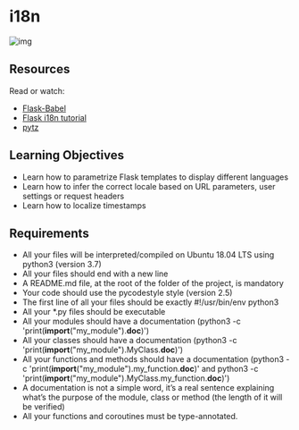 # i18n

![img](https://s3.eu-west-3.amazonaws.com/hbtn.intranet/uploads/medias/2020/1/91e1c50322b2428428f9.jpeg?X-Amz-Algorithm=AWS4-HMAC-SHA256&X-Amz-Credential=AKIA4MYA5JM5DUTZGMZG%2F20240704%2Feu-west-3%2Fs3%2Faws4_request&X-Amz-Date=20240704T141751Z&X-Amz-Expires=86400&X-Amz-SignedHeaders=host&X-Amz-Signature=921cffee9b92179f02b571a7f76c9f55dee3913ea25b3a0e62faf528456ceffc)

## Resources

Read or watch:

- [Flask-Babel](https://python-babel.github.io/flask-babel/)
- [Flask i18n tutorial](https://blog.miguelgrinberg.com/post/the-flask-mega-tutorial-part-xiii-i18n-and-l10n)
- [pytz](https://sourceforge.net/directory/software-development/mac/)

## Learning Objectives

- Learn how to parametrize Flask templates to display different languages
- Learn how to infer the correct locale based on URL parameters, user settings or request headers
- Learn how to localize timestamps

## Requirements

- All your files will be interpreted/compiled on Ubuntu 18.04 LTS using python3 (version 3.7)
- All your files should end with a new line
- A README.md file, at the root of the folder of the project, is mandatory
- Your code should use the pycodestyle style (version 2.5)
- The first line of all your files should be exactly #!/usr/bin/env python3
- All your \*.py files should be executable
- All your modules should have a documentation (python3 -c 'print(**import**("my_module").**doc**)')
- All your classes should have a documentation (python3 -c 'print(**import**("my_module").MyClass.**doc**)')
- All your functions and methods should have a documentation (python3 -c 'print(**import**("my_module").my_function.**doc**)' and python3 -c 'print(**import**("my_module").MyClass.my_function.**doc**)')
- A documentation is not a simple word, it’s a real sentence explaining what’s the purpose of the module, class or method (the length of it will be verified)
- All your functions and coroutines must be type-annotated.
